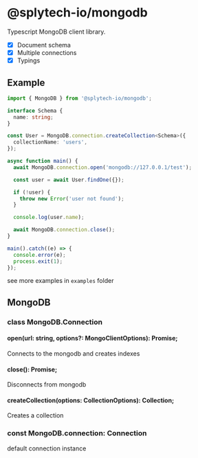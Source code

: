 # @splytech-io/mongodb

Typescript MongoDB client library.

- [x] Document schema
- [x] Multiple connections
- [x] Typings

## Example

```typescript
import { MongoDB } from '@splytech-io/mongodb';

interface Schema {
  name: string;
}

const User = MongoDB.connection.createCollection<Schema>({
  collectionName: 'users',
});

async function main() {
  await MongoDB.connection.open('mongodb://127.0.0.1/test');

  const user = await User.findOne({});

  if (!user) {
    throw new Error('user not found');
  }

  console.log(user.name);

  await MongoDB.connection.close();
}

main().catch((e) => {
  console.error(e);
  process.exit(1);
});

```

see more examples in `examples` folder

## MongoDB

### class MongoDB.Connection

#### open(url: string, options?: MongoClientOptions): Promise<void>;

Connects to the mongodb and creates indexes

#### close(): Promise<void>;

Disconnects from mongodb

#### createCollection<T>(options: CollectionOptions): Collection<T>;

Creates a collection

### const MongoDB.connection: Connection

default connection instance
